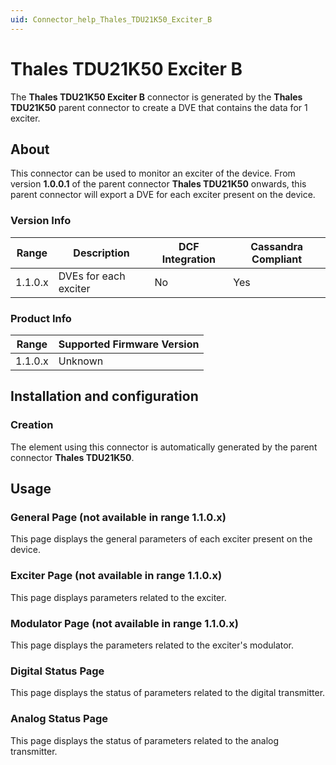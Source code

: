 ```yaml
---
uid: Connector_help_Thales_TDU21K50_Exciter_B
---
```


# Thales TDU21K50 Exciter B

The **Thales TDU21K50 Exciter B** connector is generated by the **Thales TDU21K50** parent connector to create a DVE that contains the data for 1 exciter.

## About

This connector can be used to monitor an exciter of the device. From version **1.0.0.1** of the parent connector **Thales TDU21K50** onwards, this parent connector will export a DVE for each exciter present on the device.

### Version Info

| **Range** | **Description**       | **DCF Integration** | **Cassandra Compliant** |
|------------------|-----------------------|---------------------|-------------------------|
| 1.1.0.x          | DVEs for each exciter | No                  | Yes                     |

### Product Info

| Range | Supported Firmware Version |
|------------------|-----------------------------|
| 1.1.0.x          | Unknown                     |

## Installation and configuration

### Creation

The element using this connector is automatically generated by the parent connector **Thales TDU21K50**.

## Usage

### General Page (not available in range 1.1.0.x)

This page displays the general parameters of each exciter present on the device.

### Exciter Page (not available in range 1.1.0.x)

This page displays parameters related to the exciter.

### Modulator Page (not available in range 1.1.0.x)

This page displays the parameters related to the exciter's modulator.

### Digital Status Page

This page displays the status of parameters related to the digital transmitter.

### Analog Status Page

This page displays the status of parameters related to the analog transmitter.
